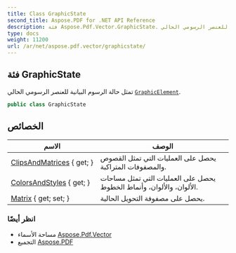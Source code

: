 ```yaml
---
title: Class GraphicState
second_title: Aspose.PDF for .NET API Reference
description: فئة Aspose.Pdf.Vector.GraphicState. تمثل حالة الرسوم البيانية للعنصر الرسومي الحالي
type: docs
weight: 11200
url: /ar/net/aspose.pdf.vector/graphicstate/
---
```

## فئة GraphicState

تمثل حالة الرسوم البيانية للعنصر الرسومي الحالي [`GraphicElement`](../graphicelement/).

```csharp
public class GraphicState
```

## الخصائص

| الاسم | الوصف |
| --- | --- |
| [ClipsAndMatrices](../../aspose.pdf.vector/graphicstate/clipsandmatrices/) { get; } | يحصل على العمليات التي تمثل القصوص والمصفوفات المتراكبة. |
| [ColorsAndStyles](../../aspose.pdf.vector/graphicstate/colorsandstyles/) { get; } | يحصل على العمليات التي تمثل مساحات الألوان، والألوان، وأنماط الخطوط. |
| [Matrix](../../aspose.pdf.vector/graphicstate/matrix/) { get; set; } | يحصل على مصفوفة التحويل الحالية. |

### انظر أيضًا

* مساحة الأسماء [Aspose.Pdf.Vector](../../aspose.pdf.vector/)
* التجميع [Aspose.PDF](../../)